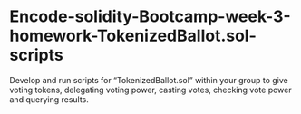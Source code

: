 # Encode-solidity-Bootcamp-week-3-homework-TokenizedBallot.sol-scripts
Develop and run scripts for “TokenizedBallot.sol” within your group to give voting tokens, delegating voting power, casting votes, checking vote power and querying results.
